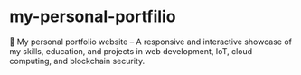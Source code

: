 # my-personal-portfilio
🚀 My personal portfolio website – A responsive and interactive showcase of my skills, education, and projects in web development, IoT, cloud computing, and blockchain security.

